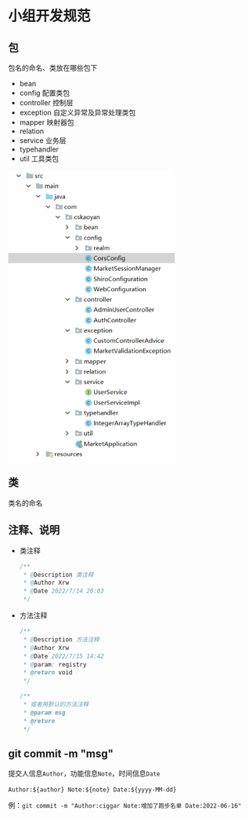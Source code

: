 # 小组开发规范

## 包

包名的命名、类放在哪些包下

- bean 
- config 配置类包
- controller 控制层
- exception 自定义异常及异常处理类包
- mapper 映射器包
- relation
- service 业务层
- typehandler
- util 工具类包

<img src=".\img\image-20220715153603977.png" alt="image-20220715153603977" style="zoom:80%;" />

## 类

类名的命名

## 注释、说明

- 类注释

  ```java
  /**
   * @Description 类注释
   * @Author Xrw
   * @Date 2022/7/14 20:03
   */
  ```

- 方法注释

  ```java
  /**
   * @Description 方法注释
   * @Author Xrw
   * @Date 2022/7/15 14:42
   * @param: registry
   * @return void
   */
  ```

  ```java
  /**
   * 或者用默认的方法注释
   * @param msg
   * @return
   */
  ```



## git commit -m "msg"

提交人信息`Author`，功能信息`Note`，时间信息`Date`

`Author:${author} Note:${note} Date:${yyyy-MM-dd}`

例：`git commit -m "Author:ciggar Note:增加了跑步名单 Date:2022-06-16"`

